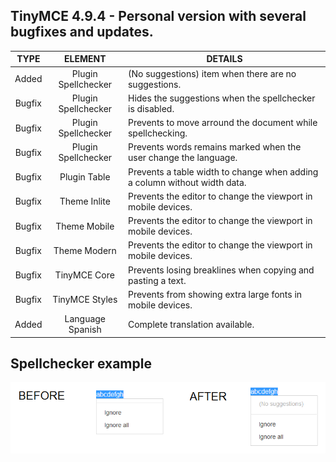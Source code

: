 ## TinyMCE 4.9.4 - Personal version with several bugfixes and updates.

TYPE | ELEMENT | DETAILS
:---: | :---: | --- |
Added | Plugin Spellchecker | (No suggestions) item when there are no suggestions.
Bugfix | Plugin Spellchecker | Hides the suggestions when the spellchecker is disabled.
Bugfix | Plugin Spellchecker | Prevents to move arround the document while spellchecking.
Bugfix | Plugin Spellchecker | Prevents words remains marked when the user change the language.
Bugfix | Plugin Table | Prevents a table width to change when adding a column without width data.
Bugfix | Theme Inlite | Prevents the editor to change the viewport in mobile devices.
Bugfix | Theme Mobile | Prevents the editor to change the viewport in mobile devices.
Bugfix | Theme Modern | Prevents the editor to change the viewport in mobile devices.
Bugfix | TinyMCE Core | Prevents losing breaklines when copying and pasting a text.
Bugfix | TinyMCE Styles | Prevents from showing extra large fonts in mobile devices.
Added | Language Spanish | Complete translation available.

## Spellchecker example

![alt spellchecker](https://raw.githubusercontent.com/lrusso/tinymce/master/spellchecker.png)
